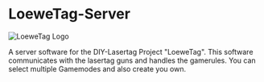 # LoeweTag-Server

![LoeweTag Logo](https://user-images.githubusercontent.com/78087018/193563857-83983a4f-e89c-49a5-bdeb-1e34639a0124.svg)

A server software for the DIY-Lasertag Project "LoeweTag". This software communicates with the lasertag guns and handles the gamerules. You can select multiple Gamemodes and also create you own.
